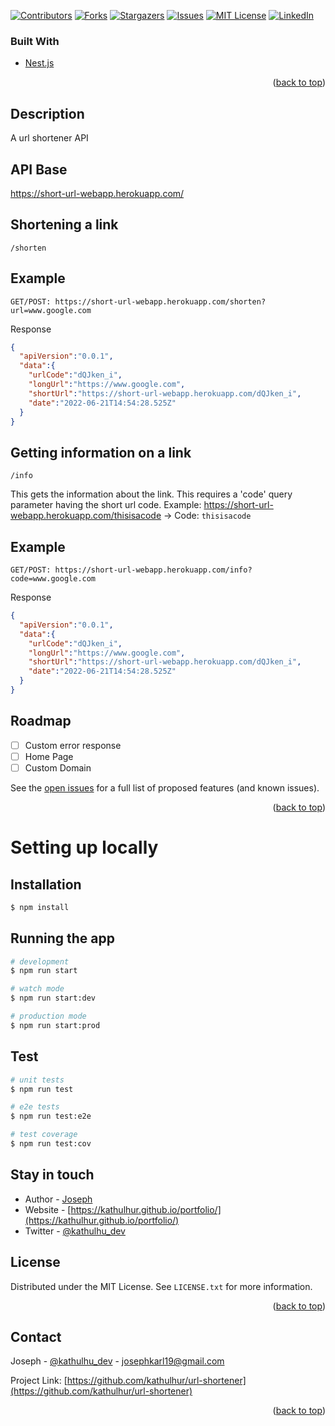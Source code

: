 <div id="top"></div>
<!--
*** Thanks for checking out the Best-README-Template. If you have a suggestion
*** that would make this better, please fork the repo and create a pull request
*** or simply open an issue with the tag "enhancement".
*** Don't forget to give the project a star!
*** Thanks again! Now go create something AMAZING! :D
-->



<!-- PROJECT SHIELDS -->
<!--
*** I'm using markdown "reference style" links for readability.
*** Reference links are enclosed in brackets [ ] instead of parentheses ( ).
*** See the bottom of this document for the declaration of the reference variables
*** for contributors-url, forks-url, etc. This is an optional, concise syntax you may use.
*** https://www.markdownguide.org/basic-syntax/#reference-style-links
-->
[![Contributors][contributors-shield]][contributors-url]
[![Forks][forks-shield]][forks-url]
[![Stargazers][stars-shield]][stars-url]
[![Issues][issues-shield]][issues-url]
[![MIT License][license-shield]][license-url]
[![LinkedIn][linkedin-shield]][linkedin-url]

### Built With

* [Nest.js](https://nestjs.com/)


<p align="right">(<a href="#top">back to top</a>)</p>

## Description
A url shortener API

## API Base
https://short-url-webapp.herokuapp.com/


## Shortening a link
```
/shorten
```

## Example
```
GET/POST: https://short-url-webapp.herokuapp.com/shorten?url=www.google.com
```

Response
```json
{
  "apiVersion":"0.0.1",
  "data":{
    "urlCode":"dQJken_i",
    "longUrl":"https://www.google.com",
    "shortUrl":"https://short-url-webapp.herokuapp.com/dQJken_i",
    "date":"2022-06-21T14:54:28.525Z"
  }
}
```

## Getting information on a link
```
/info
```
This gets the information about the link. This requires a 'code' query parameter having the short url code.
Example: https://short-url-webapp.herokuapp.com/thisisacode &rarr; Code: `thisisacode`


## Example
```
GET/POST: https://short-url-webapp.herokuapp.com/info?code=www.google.com
```

Response
```json
{
  "apiVersion":"0.0.1",
  "data":{
    "urlCode":"dQJken_i",
    "longUrl":"https://www.google.com",
    "shortUrl":"https://short-url-webapp.herokuapp.com/dQJken_i",
    "date":"2022-06-21T14:54:28.525Z"
  }
}
```

<!-- ROADMAP -->
## Roadmap

- [ ] Custom error response
- [ ] Home Page
- [ ] Custom Domain

See the [open issues](https://github.com/kathulhur/url-shortener/issues) for a full list of proposed features (and known issues).

<p align="right">(<a href="#top">back to top</a>)</p>

# Setting up locally


## Installation

```bash
$ npm install
```

## Running the app

```bash
# development
$ npm run start

# watch mode
$ npm run start:dev

# production mode
$ npm run start:prod
```

## Test

```bash
# unit tests
$ npm run test

# e2e tests
$ npm run test:e2e

# test coverage
$ npm run test:cov
```


## Stay in touch

- Author - [Joseph](https://kathulhur.github.io/portfolio/)
- Website - [https://kathulhur.github.io/portfolio/](https://kathulhur.github.io/portfolio/)
- Twitter - [@kathulhu_dev](https://twitter.com/kathulhu_dev)

<!-- LICENSE -->
## License

Distributed under the MIT License. See `LICENSE.txt` for more information.

<p align="right">(<a href="#top">back to top</a>)</p>


<!-- CONTACT -->
## Contact

Joseph - [@kathulhu_dev](https://twitter.com/kathulhu_dev) - josephkarl19@gmail.com

Project Link: [https://github.com/kathulhur/url-shortener](https://github.com/kathulhur/url-shortener)

<p align="right">(<a href="#top">back to top</a>)</p>

[contributors-shield]: https://img.shields.io/github/contributors/kathulhur/url-shortener.svg?style=for-the-badge
[contributors-url]: https://github.com/kathulhur/url-shortener/graphs/contributors
[forks-shield]: https://img.shields.io/github/forks/kathulhur/url-shortener.svg?style=for-the-badge
[forks-url]: https://github.com/kathulhur/url-shortener/network/members
[stars-shield]: https://img.shields.io/github/stars/kathulhur/url-shortener.svg?style=for-the-badge
[stars-url]: https://github.com/kathulhur/url-shortener/stargazers
[issues-shield]: https://img.shields.io/github/issues/kathulhur/url-shortener.svg?style=for-the-badge
[issues-url]: https://github.com/kathulhur/url-shortener/issues
[license-shield]: https://img.shields.io/github/license/kathulhur/url-shortener.svg?style=for-the-badge
[license-url]: https://github.com/kathulhur/url-shortener/blob/master/LICENSE.txt
[linkedin-shield]: https://img.shields.io/badge/-LinkedIn-black.svg?style=for-the-badge&logo=linkedin&colorB=555
[linkedin-url]: https://linkedin.com/in/linkedin_username
[product-screenshot]: images/screenshot.png

